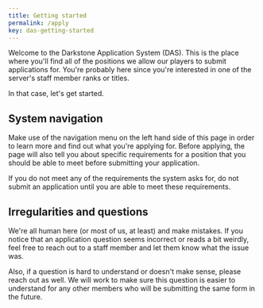 ```yaml
---
title: Getting started
permalink: /apply
key: das-getting-started
---
```


Welcome to the Darkstone Application System (DAS). This is the place where you'll find all of the positions we allow our players to submit applications for. You're probably here since you're interested in one of the server's staff member ranks or titles.

In that case, let's get started.

## System navigation
Make use of the navigation menu on the left hand side of this page in order to learn more and find out what you're applying for. Before applying, the page will also tell you about specific requirements for a position that you should be able to meet before submitting your application.

If you do not meet any of the requirements the system asks for, do not submit an application until you are able to meet these requirements.

## Irregularities and questions
We're all human here (or most of us, at least) and make mistakes. If you notice that an application question seems incorrect or reads a bit weirdly, feel free to reach out to a staff member and let them know what the issue was.

Also, if a question is hard to understand or doesn't make sense, please reach out as well. We will work to make sure this question is easier to understand for any other members who will be submitting the same form in the future.
